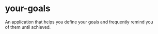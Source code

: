 # your-goals
An application that helps you define your goals and frequently remind you of them until achieved.
